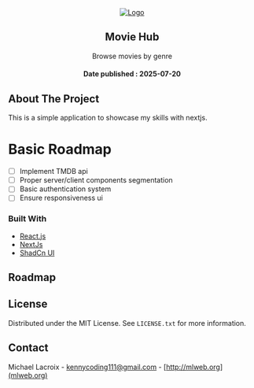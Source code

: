 <div align="center">
  <a href="http://mlweb.org">
    <img src="https://user-images.githubusercontent.com/57301242/171293021-fd044fac-898a-44bd-a3bb-16c932fcd38b.png" alt="Logo" >
  </a>

<h2 align="center">Movie Hub</h2>
  <p align="center">
    Browse movies by genre
    <br />
    <h4>Date published : 2025-07-20 </h4>
  </p>
</div>

<!-- ABOUT THE PROJECT -->
## About The Project

This is a simple application to showcase my skills with nextjs.
<!-- <img src="https://user-images.githubusercontent.com/57301242/171517585-6dd9c23d-1d69-4eb7-b252-751f305e6108.png" alt="Logo" >
<p align="right">(<a href="#top">back to top</a>)</p>

 -->

 # Basic Roadmap
 * [ ] Implement TMDB api
 * [ ] Proper server/client components segmentation
 * [ ] Basic authentication system
 * [ ] Ensure responsiveness ui

### Built With

* [React.js](https://reactjs.org/)
* [NextJs](https://sass-lang.com/)
* [ShadCn UI](https://mui.com/)


## Roadmap

<!-- LICENSE -->
## License

Distributed under the MIT License. See `LICENSE.txt` for more information.


<!-- CONTACT -->
## Contact

Michael Lacroix - kennycoding111@gmail.com - [http://mlweb.org](mlweb.org)

<!-- <p align="right">(<a href="#top">back to top</a>)</p> -->
